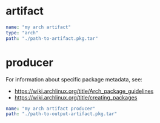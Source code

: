 # artifact

```yaml
name: "my arch artifact"
type: "arch"
path: "./path-to-artifact.pkg.tar"
```

# producer

For information about specific package metadata, see:

- https://wiki.archlinux.org/title/Arch_package_guidelines
- https://wiki.archlinux.org/title/creating_packages

```yaml
name: "my arch artifact producer"
path: "./path-to-output-artifact.pkg.tar"
```
